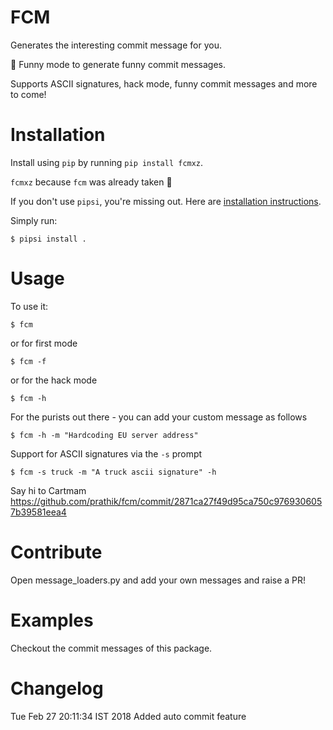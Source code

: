 # FCM

Generates the interesting commit message for you.

:ghost: Funny mode to generate funny commit messages.

Supports ASCII signatures, hack mode, funny commit messages and more to come!

# Installation

Install using `pip` by running `pip install fcmxz`.

`fcmxz` because `fcm` was already taken :ghost:

If you don't use `pipsi`, you're missing out.
Here are [installation instructions](https://github.com/mitsuhiko/pipsi#readme).

Simply run:

    $ pipsi install .


# Usage

To use it:

    $ fcm

or for first mode

    $ fcm -f

or for the hack mode

    $ fcm -h

For the purists out there - you can add your custom message as follows

    $ fcm -h -m "Hardcoding EU server address"

Support for ASCII signatures via the `-s` prompt

    $ fcm -s truck -m "A truck ascii signature" -h
    
Say hi to Cartmam https://github.com/prathik/fcm/commit/2871ca27f49d95ca750c9769306057b39581eea4

# Contribute

Open message_loaders.py and add your own messages and raise a PR!

# Examples

Checkout the commit messages of this package.

# Changelog

Tue Feb 27 20:11:34 IST 2018 Added auto commit feature

